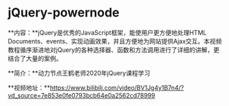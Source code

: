 # jQuery-powernode

**内容：**jQuery是优秀的JavaScript框架，能使用户更方便地处理HTML Documents、events、实现动画效果，并且方便地为网站提供Ajax交互。本视频教程循序渐进地对jQuery的各种选择器、函数和方法调用进行了详细的讲解，更结合了大量的案例。

**简介：**动力节点王鹤老师2020年jQuery课程学习

**视频地址：**https://www.bilibili.com/video/BV1Jg4y1B7n4/?vd_source=7e853e0fe0793bcb64e0a2562cd78999
